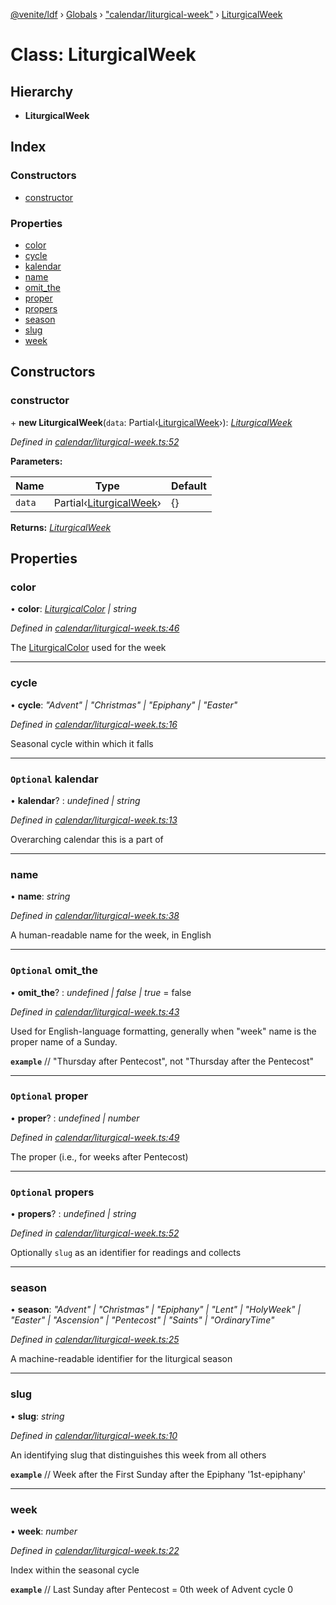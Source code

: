 [@venite/ldf](../README.md) › [Globals](../globals.md) › ["calendar/liturgical-week"](../modules/_calendar_liturgical_week_.md) › [LiturgicalWeek](_calendar_liturgical_week_.liturgicalweek.md)

# Class: LiturgicalWeek

## Hierarchy

* **LiturgicalWeek**

## Index

### Constructors

* [constructor](_calendar_liturgical_week_.liturgicalweek.md#constructor)

### Properties

* [color](_calendar_liturgical_week_.liturgicalweek.md#color)
* [cycle](_calendar_liturgical_week_.liturgicalweek.md#cycle)
* [kalendar](_calendar_liturgical_week_.liturgicalweek.md#optional-kalendar)
* [name](_calendar_liturgical_week_.liturgicalweek.md#name)
* [omit_the](_calendar_liturgical_week_.liturgicalweek.md#optional-omit_the)
* [proper](_calendar_liturgical_week_.liturgicalweek.md#optional-proper)
* [propers](_calendar_liturgical_week_.liturgicalweek.md#optional-propers)
* [season](_calendar_liturgical_week_.liturgicalweek.md#season)
* [slug](_calendar_liturgical_week_.liturgicalweek.md#slug)
* [week](_calendar_liturgical_week_.liturgicalweek.md#week)

## Constructors

###  constructor

\+ **new LiturgicalWeek**(`data`: Partial‹[LiturgicalWeek](_calendar_liturgical_week_.liturgicalweek.md)›): *[LiturgicalWeek](_calendar_liturgical_week_.liturgicalweek.md)*

*Defined in [calendar/liturgical-week.ts:52](https://github.com/gbj/venite/blob/b577e41/ldf/src/calendar/liturgical-week.ts#L52)*

**Parameters:**

Name | Type | Default |
------ | ------ | ------ |
`data` | Partial‹[LiturgicalWeek](_calendar_liturgical_week_.liturgicalweek.md)› | {} |

**Returns:** *[LiturgicalWeek](_calendar_liturgical_week_.liturgicalweek.md)*

## Properties

###  color

• **color**: *[LiturgicalColor](_calendar_liturgical_color_.liturgicalcolor.md) | string*

*Defined in [calendar/liturgical-week.ts:46](https://github.com/gbj/venite/blob/b577e41/ldf/src/calendar/liturgical-week.ts#L46)*

The [LiturgicalColor](_calendar_liturgical_color_.liturgicalcolor.md) used for the week

___

###  cycle

• **cycle**: *"Advent" | "Christmas" | "Epiphany" | "Easter"*

*Defined in [calendar/liturgical-week.ts:16](https://github.com/gbj/venite/blob/b577e41/ldf/src/calendar/liturgical-week.ts#L16)*

Seasonal cycle within which it falls

___

### `Optional` kalendar

• **kalendar**? : *undefined | string*

*Defined in [calendar/liturgical-week.ts:13](https://github.com/gbj/venite/blob/b577e41/ldf/src/calendar/liturgical-week.ts#L13)*

Overarching calendar this is a part of

___

###  name

• **name**: *string*

*Defined in [calendar/liturgical-week.ts:38](https://github.com/gbj/venite/blob/b577e41/ldf/src/calendar/liturgical-week.ts#L38)*

A human-readable name for the week, in English

___

### `Optional` omit_the

• **omit_the**? : *undefined | false | true* = false

*Defined in [calendar/liturgical-week.ts:43](https://github.com/gbj/venite/blob/b577e41/ldf/src/calendar/liturgical-week.ts#L43)*

Used for English-language formatting, generally when "week" name is the proper name of a Sunday.

**`example`** 
// "Thursday after Pentecost", not "Thursday after the Pentecost"

___

### `Optional` proper

• **proper**? : *undefined | number*

*Defined in [calendar/liturgical-week.ts:49](https://github.com/gbj/venite/blob/b577e41/ldf/src/calendar/liturgical-week.ts#L49)*

The proper (i.e., for weeks after Pentecost)

___

### `Optional` propers

• **propers**? : *undefined | string*

*Defined in [calendar/liturgical-week.ts:52](https://github.com/gbj/venite/blob/b577e41/ldf/src/calendar/liturgical-week.ts#L52)*

Optionally `slug` as an identifier for readings and collects

___

###  season

• **season**: *"Advent" | "Christmas" | "Epiphany" | "Lent" | "HolyWeek" | "Easter" | "Ascension" | "Pentecost" | "Saints" | "OrdinaryTime"*

*Defined in [calendar/liturgical-week.ts:25](https://github.com/gbj/venite/blob/b577e41/ldf/src/calendar/liturgical-week.ts#L25)*

A machine-readable identifier for the liturgical season

___

###  slug

• **slug**: *string*

*Defined in [calendar/liturgical-week.ts:10](https://github.com/gbj/venite/blob/b577e41/ldf/src/calendar/liturgical-week.ts#L10)*

An identifying slug that distinguishes this week from all others

**`example`** 
// Week after the First Sunday after the Epiphany
'1st-epiphany'

___

###  week

• **week**: *number*

*Defined in [calendar/liturgical-week.ts:22](https://github.com/gbj/venite/blob/b577e41/ldf/src/calendar/liturgical-week.ts#L22)*

Index within the seasonal cycle

**`example`** 
// Last Sunday after Pentecost = 0th week of Advent cycle
0
